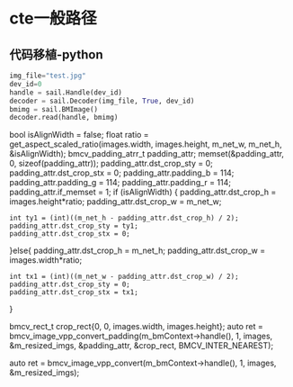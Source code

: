 # cte一般路径

## 代码移植-python
```python
img_file="test.jpg"
dev_id=0
handle = sail.Handle(dev_id)
decoder = sail.Decoder(img_file, True, dev_id)
bmimg = sail.BMImage()
decoder.read(handle, bmimg)    
```

bool isAlignWidth = false;
float ratio = get_aspect_scaled_ratio(images.width, images.height, m_net_w, m_net_h, &isAlignWidth);
bmcv_padding_atrr_t padding_attr;
memset(&padding_attr, 0, sizeof(padding_attr));
padding_attr.dst_crop_sty = 0;
padding_attr.dst_crop_stx = 0;
padding_attr.padding_b = 114;
padding_attr.padding_g = 114;
padding_attr.padding_r = 114;
padding_attr.if_memset = 1;
if (isAlignWidth) {
    padding_attr.dst_crop_h = images.height*ratio;
    padding_attr.dst_crop_w = m_net_w;

    int ty1 = (int)((m_net_h - padding_attr.dst_crop_h) / 2);
    padding_attr.dst_crop_sty = ty1;
    padding_attr.dst_crop_stx = 0;
}else{
    padding_attr.dst_crop_h = m_net_h;
    padding_attr.dst_crop_w = images.width*ratio;

    int tx1 = (int)((m_net_w - padding_attr.dst_crop_w) / 2);
    padding_attr.dst_crop_sty = 0;
    padding_attr.dst_crop_stx = tx1;
}

bmcv_rect_t crop_rect{0, 0, images.width, images.height};
auto ret = bmcv_image_vpp_convert_padding(m_bmContext->handle(), 1, images, &m_resized_imgs,
    &padding_attr, &crop_rect, BMCV_INTER_NEAREST);

auto ret = bmcv_image_vpp_convert(m_bmContext->handle(), 1, images, &m_resized_imgs);